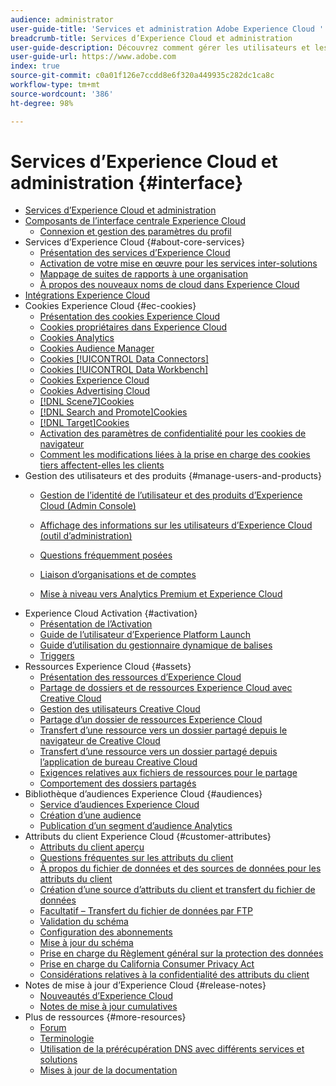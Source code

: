 ```yaml
---
audience: administrator
user-guide-title: 'Services et administration Adobe Experience Cloud '
breadcrumb-title: Services d’Experience Cloud et administration
user-guide-description: Découvrez comment gérer les utilisateurs et les produits dans Adobe Experience Cloud et comment utiliser les services Attributs du client et Bibliothèque d’Audiences. En savoir plus sur les cookies et les ressources des Experience Cloud.
user-guide-url: https://www.adobe.com
index: true
source-git-commit: c0a01f126e7ccdd8e6f320a449935c282dc1ca8c
workflow-type: tm+mt
source-wordcount: '386'
ht-degree: 98%

---
```



# Services d’Experience Cloud et administration {#interface}

+ [Services d’Experience Cloud et administration](experience-cloud.md)
+ [Composants de l’interface centrale Experience Cloud](experience-cloud-interface.md)
   + [Connexion et gestion des paramètres du profil](admin-getting-started/getting-started-experience-cloud.md)
+ Services d’Experience Cloud {#about-core-services}
   + [Présentation des services d’Experience Cloud](core-services-landing.md)
   + [Activation de votre mise en œuvre pour les services inter-solutions](core-services/core-services.md)
   + [Mappage de suites de rapports à une organisation](core-services/report-suite-mapping.md)
   + [À propos des nouveaux noms de cloud dans Experience Cloud](solutions-core-services.md)
+ [Intégrations Experience Cloud](marketing-cloud-integrations.md)
+ Cookies Experience Cloud {#ec-cookies}
   + [Présentation des cookies Experience Cloud](cookies/cookies-privacy.md)
   + [Cookies propriétaires dans Experience Cloud](cookies/cookies-first-party.md)
   + [Cookies Analytics](cookies/cookies-analytics.md)
   + [Cookies Audience Manager](cookies/cookies-am.md)
   + [Cookies [!UICONTROL Data Connectors]](cookies/cookies-dc.md)
   + [Cookies [!UICONTROL Data Workbench]](cookies/cookies-insight.md)
   + [Cookies Experience Cloud](cookies/cookies-mc.md)
   + [Cookies Advertising Cloud](cookies/cookies-advertising-cloud.md)
   + [[!DNL Scene7]Cookies ](cookies/cookies-s7.md)
   + [[!DNL Search and Promote]Cookies ](cookies/cookies-snp.md)
   + [[!DNL Target]Cookies ](cookies/cookies-target.md)
   + [Activation des paramètres de confidentialité pour les cookies de navigateur](cookies/browser-cookie-settings.md)
   + [Comment les modifications liées à la prise en charge des cookies tiers affectent-elles les clients](cookies/cookies-thirdparty.md)
+ Gestion des utilisateurs et des produits {#manage-users-and-products}
   + [Gestion de l’identité de l’utilisateur et des produits d’Experience Cloud (Admin Console)](admin-getting-started/admin-getting-started.md)
   + [Affichage des informations sur les utilisateurs d’Experience Cloud (outil d’administration)](admin-getting-started/admin-tool-experience-cloud.md)
   + [Questions fréquemment posées ](admin-getting-started/faq.md)

   + [Liaison d’organisations et de comptes](admin-getting-started/organizations.md)
   + [Mise à niveau vers Analytics Premium et Experience Cloud](admin-getting-started/upgrade-to-analytics-premium.md)
+ Experience Cloud Activation {#activation}
   + [Présentation de l’Activation](activation/activation.md)
   + [Guide de l’utilisateur d’Experience Platform Launch](https://docs.adobe.com/content/help/fr-FR/launch/using/overview.html)
   + [Guide d’utilisation du gestionnaire dynamique de balises](https://docs.adobe.com/content/help/fr-FR/dtm/using/dtm-home.html)
   + [Triggers](activation/triggers.md)
+ Ressources Experience Cloud {#assets}
   + [Présentation des ressources d’Experience Cloud](experience-cloud-assets/experience-cloud-assets.md)
   + [Partage de dossiers et de ressources Experience Cloud avec Creative Cloud](experience-cloud-assets/creative-cloud.md)
   + [Gestion des utilisateurs Creative Cloud](experience-cloud-assets/t-admin-add-cc-user.md)
   + [Partage d’un dossier de ressources Experience Cloud](experience-cloud-assets/t-share-creative-cloud.md)
   + [Transfert d’une ressource vers un dossier partagé depuis le navigateur de Creative Cloud](experience-cloud-assets/t-upload-asset-cc.md)
   + [Transfert d’une ressource vers un dossier partagé depuis l’application de bureau Creative Cloud](experience-cloud-assets/t-cc-asset-upload-thor.md)
   + [Exigences relatives aux fichiers de ressources pour le partage](experience-cloud-assets/assets-file-reqs.md)
   + [Comportement des dossiers partagés](experience-cloud-assets/asset-behavior.md)
+ Bibliothèque d’audiences Experience Cloud {#audiences}
   + [Service d’audiences Experience Cloud](audience-library/audience-library.md)
   + [Création d’une audience](audience-library/t-audience-create.md)
   + [Publication d’un segment d’audience Analytics](audience-library/t-publish-audience-segment.md)
+ Attributs du client Experience Cloud {#customer-attributes}
   + [Attributs du client  aperçu](attributes/attributes.md)
   + [Questions fréquentes sur les attributs du client](attributes/faq-crs.md)
   + [À propos du fichier de données et des sources de données pour les attributs du client](attributes/crs-data-file.md)
   + [Création d’une source d’attributs du client et transfert du fichier de données](attributes/t-crs-usecase.md)
   + [Facultatif – Transfert du fichier de données par FTP](attributes/t-upload-attributes-ftp.md)
   + [Validation du schéma](attributes/validate-schema.md)
   + [Configuration des abonnements](attributes/subscription.md)
   + [Mise à jour du schéma](attributes/t-update-schema.md)
   + [Prise en charge du Règlement général sur la protection des données](attributes/gdpr.md)
   + [Prise en charge du California Consumer Privacy Act](attributes/ccpa.md)
   + [Considérations relatives à la confidentialité des attributs du client](attributes/privacy-mac.md)
+ Notes de mise à jour d’Experience Cloud {#release-notes}
   + [Nouveautés d’Experience Cloud](https://docs.adobe.com/content/help/fr-FR/release-notes/experience-cloud/current.html)
   + [Notes de mise à jour cumulatives](marketing-cloud-interface/release-notes.md)
+ Plus de ressources {#more-resources}
   + [Forum](https://forums.adobe.com/community/experience-cloud)
   + [Terminologie](terms.md)
   + [Utilisation de la prérécupération DNS avec différents services et solutions](dns-prefetch.md)
   + [Mises à jour de la documentation](doc-updates.md)


